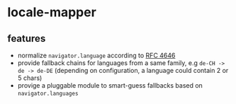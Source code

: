 # locale-mapper

## features

* normalize `navigator.language` according to [RFC 4646](http://www.rfc-editor.org/rfc/rfc4646.txt)
* provide fallback chains for languages from a same family, e.g `de-CH -> de -> de-DE` (depending on configuration, a language could contain 2 or 5 chars)
* provige a pluggable module to smart-guess fallbacks based on `navigator.languages`
